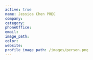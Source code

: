 ```yaml
---
active: true
name: Jessica Chen PREC
company:
category:
phoneOffice:
email:
image_path:
color:
website:
profile_image_path: /images/person.png
---
```

